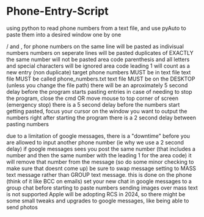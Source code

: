 # Phone-Entry-Script
using python to read phone numbers from a text file, and use pyAuto to paste them into a desired window one by one 


/ and , for phone numbers on the same line will be pasted as indivisual numbers
numbers on seperate lines will be pasted
duplicates of EXACTLY the same number will not be pasted
area code parenthesis and all letters and special characters will be ignored
area code leading 1 will count as a new entry (non duplicate)
target phone numbers MUST be in text file 
text file MUST be called phone_numbers.txt
text file MUST be on the DESKTOP (unless you change the file path)
there will be an aproximately 5 second delay before the program starts pasting entries
in case of needing to stop the program, close the cmd OR move mouse to top corner of screen (emergency stop)
there is a 5 second delay before the numbers start getting pasted, focus your cursor on the window you want to output the numbers right after starting the program
there is a 2 second delay between pasting numbers

due to a limitation of google messages, there is a "downtime" before you are allowed to input another phone number (ie why we use a 2 second delay)
if google messages sees you post the same number (that includes a number and then the same number with the leading 1 for the area code) it will remove that number from the message (so do some minor checking to make sure that doesnt come up)
be sure to swap message setting to MASS text message rather than GROUP text message. this is done on the phone (think of it like BCC on emails)
set your new chat in google messages to a group chat before starting to paste numbers
sending images over mass text is not supported 
Apple will be adopting RCS in 2024, so there might be some small tweaks and upgrades to google messages, like being able to send photos 